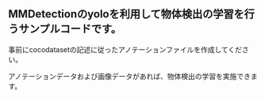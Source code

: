 ## MMDetectionのyoloを利用して物体検出の学習を行うサンプルコードです。

事前にcocodatasetの記述に従ったアノテーションファイルを作成してください。

アノテーションデータおよび画像データがあれば、物体検出の学習を実施できます。
